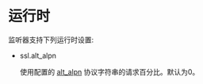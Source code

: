 # 运行时

监听器支持下列运行时设置:

- ssl.alt_alpn

  使用配置的 [alt_alpn](../../api-v1/listeners/listeners.md#config-listener-ssl-context-alt-alpn) 协议字符串的请求百分比。默认为0。